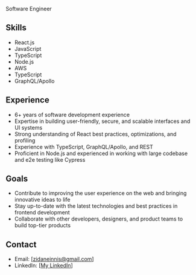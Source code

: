 Software Engineer

## Skills
- React.js
- JavaScript
- TypeScript
- Node.js
- AWS
- TypeScript
- GraphQL/Apollo
## Experience
- 6+ years of software development experience
- Expertise in building user-friendly, secure, and scalable interfaces and UI systems
- Strong understanding of React best practices, optimizations, and profiling
- Experience with TypeScript, GraphQL/Apollo, and REST
- Proficient in Node.js and experienced in working with large codebase and e2e testing like Cypress
## Goals
- Contribute to improving the user experience on the web and bringing innovative ideas to life
- Stay up-to-date with the latest technologies and best practices in frontend development
- Collaborate with other developers, designers, and product teams to build top-tier products
## Contact
- Email: [zidaneinnis@gmail.com]
- LinkedIn: [[My LinkedIn](https://www.linkedin.com/in/zidane-innis/)]


